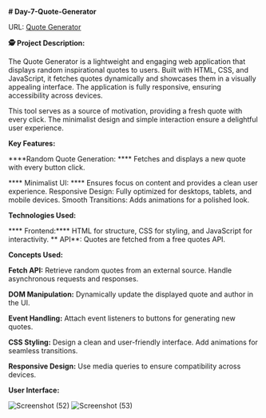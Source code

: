 ******# Day-7-Quote-Generator******

URL: [Quote Generator](https://aayushh-251307.github.io/Day-7-Quote-Generator/)




******🕵 Project Description:******

The Quote Generator is a lightweight and engaging web application that displays random inspirational quotes to users. Built with HTML, CSS, and JavaScript, it fetches quotes dynamically and showcases them in a visually appealing interface. The application is fully responsive, ensuring accessibility across devices.

This tool serves as a source of motivation, providing a fresh quote with every click. The minimalist design and simple interaction ensure a delightful user experience.




******Key Features:******

  ****Random Quote Generation: ****
    Fetches and displays a new quote with every button click.


 **** Minimalist UI: ****
    Ensures focus on content and provides a clean user experience.
    Responsive Design: Fully optimized for desktops, tablets, and mobile devices.
    Smooth Transitions: Adds animations for a polished look.


******Technologies Used:******

****  Frontend:****
    HTML for structure, CSS for styling, and JavaScript for interactivity.
   ** API**: Quotes are fetched from a free quotes API.



******Concepts Used:******

  ****Fetch API:****
        Retrieve random quotes from an external source.
        Handle asynchronous requests and responses.


  ****DOM Manipulation:****
        Dynamically update the displayed quote and author in the UI.


  ****Event Handling:****
        Attach event listeners to buttons for generating new quotes.


****CSS Styling:****
      Design a clean and user-friendly interface.
      Add animations for seamless transitions.


  ****Responsive Design:****
      Use media queries to ensure compatibility across devices.







******User Interface:******





![Screenshot (52)](https://github.com/user-attachments/assets/ddf5813f-8338-40be-8357-a722e95394b3)
![Screenshot (53)](https://github.com/user-attachments/assets/eab33bdd-ef13-4fde-b1be-9bf86e36bdb0)

